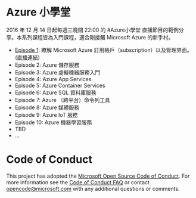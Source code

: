 # Azure 小學堂

2016 年 12 月 14 日起每週三晚間 22:00 的 #Azure小學堂 直播節目的範例分享。本系列課程皆為入門課程，適合剛接觸 Microsoft Azure 的新手村。

  * [Episode 1](ep1/README.md): 瞭解 Microsoft Azure 訂用帳戶（subscription）以及管理界面。([直播連結](https://www.facebook.com/msdn.taiwan/videos/1238798819491619/))
  * Episode 2: Azure 儲存服務
  * Episode 3: Azure 虛擬機器服務入門
  * Episode 4: Azure App Services
  * Episode 5: Azure Container Services
  * Episode 6: Azure SQL 資料庫服務
  * Episode 7: Azure （跨平台）命令列工具
  * Episode 8: Azure 媒體服務
  * Episode 9: Azure IoT 服務
  * Episode 10: Azure 機器學習服務
  * TBD
  * ...

# Code of Conduct
This project has adopted the [Microsoft Open Source Code of Conduct](https://opensource.microsoft.com/codeofconduct/). For more information see the [Code of Conduct FAQ](https://opensource.microsoft.com/codeofconduct/faq/) or contact [opencode@microsoft.com](mailto:opencode@microsoft.com) with any additional questions or comments.